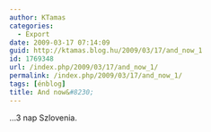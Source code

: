 ```yaml
---
author: KTamas
categories:
  - Export
date: 2009-03-17 07:14:09
guid: http://ktamas.blog.hu/2009/03/17/and_now_1
id: 1769348
url: /index.php/2009/03/17/and_now_1/
permalink: /index.php/2009/03/17/and_now_1/
tags: [énblog]
title: And now&#8230;
---
```


&#8230;3 nap Szlovenia.
